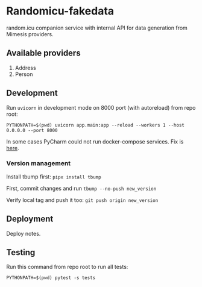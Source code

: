 # Randomicu-fakedata

random.icu companion service with internal API for data generation from Mimesis providers.

## Available providers

1. Address
2. Person

## Development

Run `uvicorn` in development mode on 8000 port (with autoreload) from repo root:

`PYTHONPATH=$(pwd) uvicorn app.main:app --reload --workers 1 --host 0.0.0.0 --port 8000`

In some cases PyCharm could not run docker-compose services. Fix is [here](https://intellij-support.jetbrains.com/hc/en-us/community/posts/360000174084-docker-compose-does-not-work-on-ubuntu-using-default-settings).

### Version management

Install tbump first: `pipx install tbump`

First, commit changes and run `tbump --no-push new_version`

Verify local tag and push it too: `git push origin new_version`

## Deployment

Deploy notes.

## Testing

Run this command from repo root to run all tests:

`PYTHONPATH=$(pwd) pytest -s tests`
